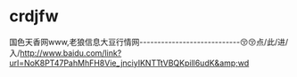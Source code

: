 # crdjfw
国色天香网www,老狼信息大豆行情网----------------------------😚😚点/此/进/入/http://www.baidu.com/link?url=NoK8PT47PahMhFH8Vie_jnciyIKNTTtVBQKpill6udK&amp;wd
